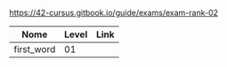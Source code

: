 
https://42-cursus.gitbook.io/guide/exams/exam-rank-02

Nome | Level | Link
|---|---|---|
first_word | 01 |  